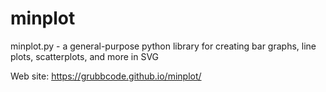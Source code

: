 # minplot
minplot.py - a general-purpose python library for creating bar graphs, line plots, scatterplots, and more in SVG

Web site:  https://grubbcode.github.io/minplot/
